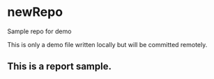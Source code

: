 # newRepo
Sample repo for demo


This is only a demo file written locally but will be committed remotely. 


## This is a report sample. 
